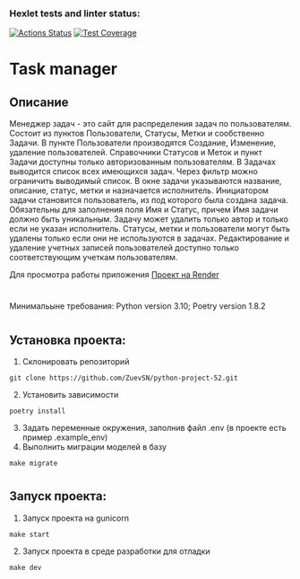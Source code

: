 ### Hexlet tests and linter status:
[![Actions Status](https://github.com/ZuevSN/python-project-52/actions/workflows/hexlet-check.yml/badge.svg)](https://github.com/ZuevSN/python-project-52/actions)
[![Test Coverage](https://api.codeclimate.com/v1/badges/22676666d3cc8b7783d4/test_coverage)](https://codeclimate.com/github/ZuevSN/python-project-52/test_coverage)

# Task manager

## Описание
Менеджер задач - это сайт для распределения задач по пользователям. Состоит из пунктов Пользователи, Статусы, Метки и сообственно Задачи. В пункте Пользователи производятся Создание, Изменение, удаление пользователей. Справочники Статусов и Меток и пункт Задачи доступны только авторизованным пользователям. В Задачах выводится список всех имеющихся задач. Через фильтр можно ограничить выводимый список. В окне задачи указываются название, описание, статус, метки и назначается исполнитель. Инициатором задачи становится пользователь, из под которого была создана задача. Обязательны для заполнения поля Имя и Статус, причем Имя задачи должно быть уникальным. Задачу может удалить только автор и только если не указан исполнитель. Статусы, метки и пользователи могут быть удалены только если они не используются в задачах. Редактирование и удаление учетных записей пользователей доступно только соответствующим учеткам пользователям.

Для просмотра работы приложения [Проект на Render](https://python-project-52-l5uk.onrender.com)

#
Минимальыне требования: Python version 3.10; Poetry version 1.8.2
#

## Установка проекта:
1. Склонировать репозиторий
```
git clone https://github.com/ZuevSN/python-project-52.git
```
2. Установить зависимости
```
poetry install
```
3. Задать переменные окружения, заполнив файл .env (в проекте есть пример .example_env)
4. Выполнить миграции моделей в базу
```
make migrate
```
#
## Запуск проекта:
1. Запуск проекта на gunicorn
```
make start
```
2. Запуск проекта в среде разработки для отладки
```
make dev
```